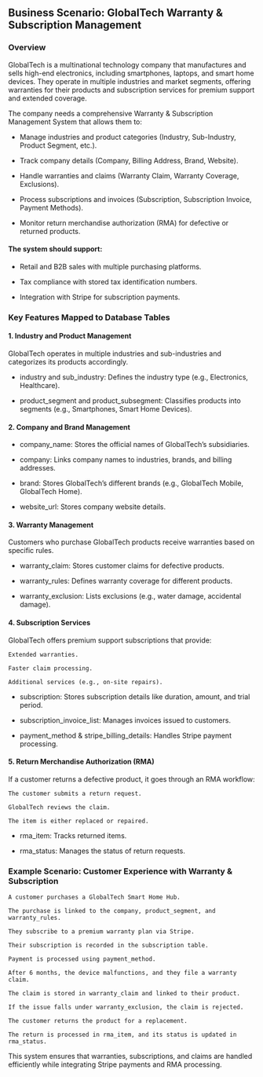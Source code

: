 ## Business Scenario: GlobalTech Warranty & Subscription Management
 
### Overview
 
GlobalTech is a multinational technology company that manufactures and sells high-end electronics, including smartphones, laptops, and smart home devices. They operate in multiple industries and market segments, offering warranties for their products and subscription services for premium support and extended coverage.

The company needs a comprehensive Warranty & Subscription Management System that allows them to:

- Manage industries and product categories (Industry, Sub-Industry, Product Segment, etc.).

- Track company details (Company, Billing Address, Brand, Website).

- Handle warranties and claims (Warranty Claim, Warranty Coverage, Exclusions).

- Process subscriptions and invoices (Subscription, Subscription Invoice, Payment Methods).

- Monitor return merchandise authorization (RMA) for defective or returned products.

#### The system should support:

- Retail and B2B sales with multiple purchasing platforms.

- Tax compliance with stored tax identification numbers.

- Integration with Stripe for subscription payments.

### Key Features Mapped to Database Tables 

#### 1. Industry and Product Management

   GlobalTech operates in multiple industries and sub-industries and categorizes its products accordingly.
   
- industry and sub_industry: Defines the industry type (e.g., Electronics, Healthcare).

- product_segment and product_subsegment: Classifies products into segments (e.g., Smartphones, Smart Home Devices).

#### 2. Company and Brand Management
- company_name: Stores the official names of GlobalTech’s subsidiaries.

- company: Links company names to industries, brands, and billing addresses.

- brand: Stores GlobalTech’s different brands (e.g., GlobalTech Mobile, GlobalTech Home).

- website_url: Stores company website details.

#### 3. Warranty Management 
   Customers who purchase GlobalTech products receive warranties based on specific rules.

- warranty_claim: Stores customer claims for defective products.

- warranty_rules: Defines warranty coverage for different products.

- warranty_exclusion: Lists exclusions (e.g., water damage, accidental damage).

#### 4. Subscription Services
   GlobalTech offers premium support subscriptions that provide:

    Extended warranties.
    
    Faster claim processing.
    
    Additional services (e.g., on-site repairs).

- subscription: Stores subscription details like duration, amount, and trial period.

- subscription_invoice_list: Manages invoices issued to customers.

- payment_method & stripe_billing_details: Handles Stripe payment processing.

#### 5. Return Merchandise Authorization (RMA)
If a customer returns a defective product, it goes through an RMA workflow:

    The customer submits a return request.
    
    GlobalTech reviews the claim.
    
    The item is either replaced or repaired.

- rma_item: Tracks returned items.

- rma_status: Manages the status of return requests.
  

### Example Scenario: Customer Experience with Warranty & Subscription
 
    A customer purchases a GlobalTech Smart Home Hub.
    
    The purchase is linked to the company, product_segment, and warranty_rules.
    
    They subscribe to a premium warranty plan via Stripe.
    
    Their subscription is recorded in the subscription table.
    
    Payment is processed using payment_method.
    
    After 6 months, the device malfunctions, and they file a warranty claim.
    
    The claim is stored in warranty_claim and linked to their product.
    
    If the issue falls under warranty_exclusion, the claim is rejected.
    
    The customer returns the product for a replacement.
    
    The return is processed in rma_item, and its status is updated in rma_status.

This system ensures that warranties, subscriptions, and claims are handled efficiently while integrating Stripe payments and RMA processing.

